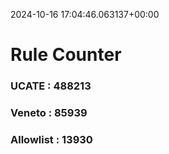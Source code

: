 2024-10-16 17:04:46.063137+00:00
# Rule Counter 
 ### UCATE : 488213

 ### Veneto : 85939

 ### Allowlist : 13930